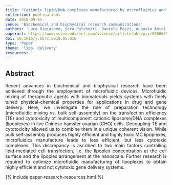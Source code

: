 ```yaml
---
title: "Cationic lipid/DNA complexes manufactured by microfluidics and bulk self-assembly exhibit different transfection behavior"
collection: publications
date: 2018-09-05
venue: 'Biochemical and biophysical research communications'
authors: 'Luca Digiacomo, Sara Palchetti, Daniela Pozzi, Augusto Amici and Cristina Marchini, Giulio Caracciolo'
paperurl: https://www.sciencedirect.com/science/article/abs/pii/S0006291X18310611
doi: 10.1016/j.bbrc.2018.05.016
type: 'Paper'
theme: 'lipo, delivery'
resources: ''
---
```


<h2> Abstract </h2>
<p align= "justify">
Recent advances in biochemical and biophysical research have been achieved through the employment of microfluidic devices. Microfluidic mixing of therapeutic agents with biomaterials yields systems with finely tuned physical-chemical properties for applications in drug and gene delivery. Here, we investigate the role of preparation technology (microfluidic mixing vs. bulk self-assembly) on the transfection efficiency (TE) and cytotoxicity of multicomponent cationic liposome/DNA complexes (lipoplexes) in live Chinese hamster ovarian (CHO) cells. Decoupling TE and cytotoxicity allowed us to combine them in a unique coherent vision. While bulk self-assembly produces highly efficient and highly toxic MC lipoplexes, microfluidics manufacture leads to less efficient, but less cytotoxic complexes. This discrepancy is ascribed to two main factors controlling lipid-mediated cell transfection, i.e. the lipoplex concentration at the cell surface and the lipoplex arrangement at the nanoscale. Further research is required to optimize microfluidic manufacturing of lipoplexes to obtain highly efficient and not cytotoxic gene delivery systems.

{% include paper-research-resources.html %}
